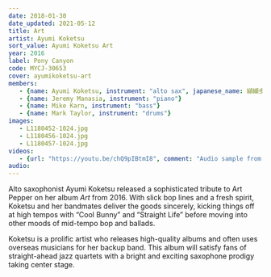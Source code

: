 ```yaml
---
date: 2018-01-30
date_updated: 2021-05-12
title: Art
artist: Ayumi Koketsu
sort_value: Ayumi Koketsu Art
year: 2016
label: Pony Canyon
code: MYCJ-30653
cover: ayumikoketsu-art
members:
   - {name: Ayumi Koketsu, instrument: "alto sax", japanese_name: 纐纈歩美, url: "http://a-koketsu.com"}
   - {name: Jeremy Manasia, instrument: "piano"}
   - {name: Mike Karn, instrument: "bass"}
   - {name: Mark Taylor, instrument: "drums"}
images:
   - L1180452-1024.jpg
   - L1180456-1024.jpg
   - L1180457-1024.jpg
videos: 
   - {url: "https://youtu.be/chQ9pIBtmI8", comment: "Audio sample from “Cool Bunny”, which opens the album"}
audio:
---
```


Alto saxophonist Ayumi Koketsu released a sophisticated tribute to Art Pepper on her album *Art* from 2016. With slick bop lines and a fresh spirit, Koketsu and her bandmates deliver the goods sincerely, kicking things off at high tempos with “Cool Bunny” and “Straight Life” before moving into other moods of mid-tempo bop and ballads.


Koketsu is a prolific artist who releases high-quality albums and often uses overseas musicians for her backup band. This album will satisfy fans of straight-ahead jazz quartets with a bright and exciting saxophone prodigy taking center stage.



